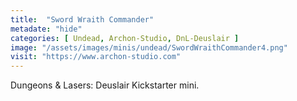 ```yaml
---
title:  "Sword Wraith Commander"
metadate: "hide"
categories: [ Undead, Archon-Studio, DnL-Deuslair ]
image: "/assets/images/minis/undead/SwordWraithCommander4.png"
visit: "https://www.archon-studio.com"
---
```

Dungeons & Lasers: Deuslair Kickstarter mini.